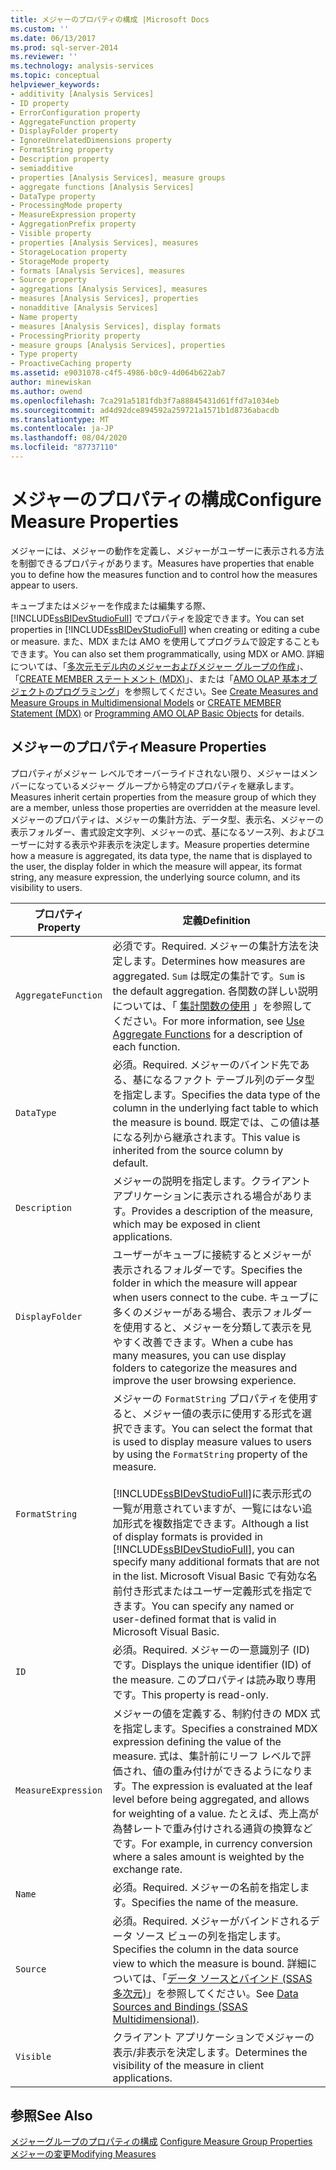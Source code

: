```yaml
---
title: メジャーのプロパティの構成 |Microsoft Docs
ms.custom: ''
ms.date: 06/13/2017
ms.prod: sql-server-2014
ms.reviewer: ''
ms.technology: analysis-services
ms.topic: conceptual
helpviewer_keywords:
- additivity [Analysis Services]
- ID property
- ErrorConfiguration property
- AggregateFunction property
- DisplayFolder property
- IgnoreUnrelatedDimensions property
- FormatString property
- Description property
- semiadditive
- properties [Analysis Services], measure groups
- aggregate functions [Analysis Services]
- DataType property
- ProcessingMode property
- MeasureExpression property
- AggregationPrefix property
- Visible property
- properties [Analysis Services], measures
- StorageLocation property
- StorageMode property
- formats [Analysis Services], measures
- Source property
- aggregations [Analysis Services], measures
- measures [Analysis Services], properties
- nonadditive [Analysis Services]
- Name property
- measures [Analysis Services], display formats
- ProcessingPriority property
- measure groups [Analysis Services], properties
- Type property
- ProactiveCaching property
ms.assetid: e9031078-c4f5-4986-b0c9-4d064b622ab7
author: minewiskan
ms.author: owend
ms.openlocfilehash: 7ca291a5181fdb3f7a88845431d61ffd7a1034eb
ms.sourcegitcommit: ad4d92dce894592a259721a1571b1d8736abacdb
ms.translationtype: MT
ms.contentlocale: ja-JP
ms.lasthandoff: 08/04/2020
ms.locfileid: "87737110"
---
```

# <a name="configure-measure-properties"></a><span data-ttu-id="5ba26-102">メジャーのプロパティの構成</span><span class="sxs-lookup"><span data-stu-id="5ba26-102">Configure Measure Properties</span></span>
  <span data-ttu-id="5ba26-103">メジャーには、メジャーの動作を定義し、メジャーがユーザーに表示される方法を制御できるプロパティがあります。</span><span class="sxs-lookup"><span data-stu-id="5ba26-103">Measures have properties that enable you to define how the measures function and to control how the measures appear to users.</span></span>  
  
 <span data-ttu-id="5ba26-104">キューブまたはメジャーを作成または編集する際、 [!INCLUDE[ssBIDevStudioFull](../../includes/ssbidevstudiofull-md.md)] でプロパティを設定できます。</span><span class="sxs-lookup"><span data-stu-id="5ba26-104">You can set properties in [!INCLUDE[ssBIDevStudioFull](../../includes/ssbidevstudiofull-md.md)] when creating or editing a cube or measure.</span></span> <span data-ttu-id="5ba26-105">また、MDX または AMO を使用してプログラムで設定することもできます。</span><span class="sxs-lookup"><span data-stu-id="5ba26-105">You can also set them programmatically, using MDX or AMO.</span></span> <span data-ttu-id="5ba26-106">詳細については、「[多次元モデル内のメジャーおよびメジャー グループの作成](create-measures-and-measure-groups-in-multidimensional-models.md)」、「[CREATE MEMBER ステートメント &#40;MDX&#41;](/sql/mdx/mdx-data-definition-create-member)」、または「[AMO OLAP 基本オブジェクトのプログラミング](https://docs.microsoft.com/bi-reference/amo/programming-amo-olap-basic-objects)」を参照してください。</span><span class="sxs-lookup"><span data-stu-id="5ba26-106">See [Create Measures and Measure Groups in Multidimensional Models](create-measures-and-measure-groups-in-multidimensional-models.md) or [CREATE MEMBER Statement &#40;MDX&#41;](/sql/mdx/mdx-data-definition-create-member) or [Programming AMO OLAP Basic Objects](https://docs.microsoft.com/bi-reference/amo/programming-amo-olap-basic-objects) for details.</span></span>  
  
## <a name="measure-properties"></a><span data-ttu-id="5ba26-107">メジャーのプロパティ</span><span class="sxs-lookup"><span data-stu-id="5ba26-107">Measure Properties</span></span>  
 <span data-ttu-id="5ba26-108">プロパティがメジャー レベルでオーバーライドされない限り、メジャーはメンバーになっているメジャー グループから特定のプロパティを継承します。</span><span class="sxs-lookup"><span data-stu-id="5ba26-108">Measures inherit certain properties from the measure group of which they are a member, unless those properties are overridden at the measure level.</span></span> <span data-ttu-id="5ba26-109">メジャーのプロパティは、メジャーの集計方法、データ型、表示名、メジャーの表示フォルダー、書式設定文字列、メジャーの式、基になるソース列、およびユーザーに対する表示や非表示を決定します。</span><span class="sxs-lookup"><span data-stu-id="5ba26-109">Measure properties determine how a measure is aggregated, its data type, the name that is displayed to the user, the display folder in which the measure will appear, its format string, any measure expression, the underlying source column, and its visibility to users.</span></span>  
  
|<span data-ttu-id="5ba26-110">プロパティ</span><span class="sxs-lookup"><span data-stu-id="5ba26-110">Property</span></span>|<span data-ttu-id="5ba26-111">定義</span><span class="sxs-lookup"><span data-stu-id="5ba26-111">Definition</span></span>|  
|--------------|----------------|  
|`AggregateFunction`|<span data-ttu-id="5ba26-112">必須です。</span><span class="sxs-lookup"><span data-stu-id="5ba26-112">Required.</span></span> <span data-ttu-id="5ba26-113">メジャーの集計方法を決定します。</span><span class="sxs-lookup"><span data-stu-id="5ba26-113">Determines how measures are aggregated.</span></span> <span data-ttu-id="5ba26-114">`Sum` は既定の集計です。</span><span class="sxs-lookup"><span data-stu-id="5ba26-114">`Sum` is the default aggregation.</span></span> <span data-ttu-id="5ba26-115">各関数の詳しい説明については、「 [集計関数の使用](use-aggregate-functions.md) 」を参照してください。</span><span class="sxs-lookup"><span data-stu-id="5ba26-115">For more information, see [Use Aggregate Functions](use-aggregate-functions.md) for a description of each function.</span></span>|  
|`DataType`|<span data-ttu-id="5ba26-116">必須。</span><span class="sxs-lookup"><span data-stu-id="5ba26-116">Required.</span></span> <span data-ttu-id="5ba26-117">メジャーのバインド先である、基になるファクト テーブル列のデータ型を指定します。</span><span class="sxs-lookup"><span data-stu-id="5ba26-117">Specifies the data type of the column in the underlying fact table to which the measure is bound.</span></span> <span data-ttu-id="5ba26-118">既定では、この値は基になる列から継承されます。</span><span class="sxs-lookup"><span data-stu-id="5ba26-118">This value is inherited from the source column by default.</span></span>|  
|`Description`|<span data-ttu-id="5ba26-119">メジャーの説明を指定します。クライアント アプリケーションに表示される場合があります。</span><span class="sxs-lookup"><span data-stu-id="5ba26-119">Provides a description of the measure, which may be exposed in client applications.</span></span>|  
|`DisplayFolder`|<span data-ttu-id="5ba26-120">ユーザーがキューブに接続するとメジャーが表示されるフォルダーです。</span><span class="sxs-lookup"><span data-stu-id="5ba26-120">Specifies the folder in which the measure will appear when users connect to the cube.</span></span> <span data-ttu-id="5ba26-121">キューブに多くのメジャーがある場合、表示フォルダーを使用すると、メジャーを分類して表示を見やすく改善できます。</span><span class="sxs-lookup"><span data-stu-id="5ba26-121">When a cube has many measures, you can use display folders to categorize the measures and improve the user browsing experience.</span></span>|  
|`FormatString`|<span data-ttu-id="5ba26-122">メジャーの `FormatString` プロパティを使用すると、メジャー値の表示に使用する形式を選択できます。</span><span class="sxs-lookup"><span data-stu-id="5ba26-122">You can select the format that is used to display measure values to users by using the `FormatString` property of the measure.</span></span><br /><br /> <span data-ttu-id="5ba26-123">[!INCLUDE[ssBIDevStudioFull](../../includes/ssbidevstudiofull-md.md)]に表示形式の一覧が用意されていますが、一覧にはない追加形式を複数指定できます。</span><span class="sxs-lookup"><span data-stu-id="5ba26-123">Although a list of display formats is provided in [!INCLUDE[ssBIDevStudioFull](../../includes/ssbidevstudiofull-md.md)], you can specify many additional formats that are not in the list.</span></span> <span data-ttu-id="5ba26-124">Microsoft Visual Basic で有効な名前付き形式またはユーザー定義形式を指定できます。</span><span class="sxs-lookup"><span data-stu-id="5ba26-124">You can specify any named or user-defined format that is valid in Microsoft Visual Basic.</span></span>|  
|`ID`|<span data-ttu-id="5ba26-125">必須。</span><span class="sxs-lookup"><span data-stu-id="5ba26-125">Required.</span></span> <span data-ttu-id="5ba26-126">メジャーの一意識別子 (ID) です。</span><span class="sxs-lookup"><span data-stu-id="5ba26-126">Displays the unique identifier (ID) of the measure.</span></span> <span data-ttu-id="5ba26-127">このプロパティは読み取り専用です。</span><span class="sxs-lookup"><span data-stu-id="5ba26-127">This property is read-only.</span></span>|  
|`MeasureExpression`|<span data-ttu-id="5ba26-128">メジャーの値を定義する、制約付きの MDX 式を指定します。</span><span class="sxs-lookup"><span data-stu-id="5ba26-128">Specifies a constrained MDX expression defining the value of the measure.</span></span> <span data-ttu-id="5ba26-129">式は、集計前にリーフ レベルで評価され、値の重み付けができるようになります。</span><span class="sxs-lookup"><span data-stu-id="5ba26-129">The expression is evaluated at the leaf level before being aggregated, and allows for weighting of a value.</span></span> <span data-ttu-id="5ba26-130">たとえば、売上高が為替レートで重み付けされる通貨の換算などです。</span><span class="sxs-lookup"><span data-stu-id="5ba26-130">For example, in currency conversion where a sales amount is weighted by the exchange rate.</span></span>|  
|`Name`|<span data-ttu-id="5ba26-131">必須。</span><span class="sxs-lookup"><span data-stu-id="5ba26-131">Required.</span></span> <span data-ttu-id="5ba26-132">メジャーの名前を指定します。</span><span class="sxs-lookup"><span data-stu-id="5ba26-132">Specifies the name of the measure.</span></span>|  
|`Source`|<span data-ttu-id="5ba26-133">必須。</span><span class="sxs-lookup"><span data-stu-id="5ba26-133">Required.</span></span> <span data-ttu-id="5ba26-134">メジャーがバインドされるデータ ソース ビューの列を指定します。</span><span class="sxs-lookup"><span data-stu-id="5ba26-134">Specifies the column in the data source view to which the measure is bound.</span></span> <span data-ttu-id="5ba26-135">詳細については、「[データ ソースとバインド &#40;SSAS 多次元&#41;](data-sources-and-bindings-ssas-multidimensional.md)」を参照してください。</span><span class="sxs-lookup"><span data-stu-id="5ba26-135">See [Data Sources and Bindings &#40;SSAS Multidimensional&#41;](data-sources-and-bindings-ssas-multidimensional.md).</span></span>|  
|`Visible`|<span data-ttu-id="5ba26-136">クライアント アプリケーションでメジャーの表示/非表示を決定します。</span><span class="sxs-lookup"><span data-stu-id="5ba26-136">Determines the visibility of the measure in client applications.</span></span>|  
  
## <a name="see-also"></a><span data-ttu-id="5ba26-137">参照</span><span class="sxs-lookup"><span data-stu-id="5ba26-137">See Also</span></span>  
 <span data-ttu-id="5ba26-138">[メジャーグループのプロパティの構成](configure-measure-group-properties.md) </span><span class="sxs-lookup"><span data-stu-id="5ba26-138">[Configure Measure Group Properties](configure-measure-group-properties.md) </span></span>  
 [<span data-ttu-id="5ba26-139">メジャーの変更</span><span class="sxs-lookup"><span data-stu-id="5ba26-139">Modifying Measures</span></span>](../lesson-3-1-modifying-measures.md)  
  
  
